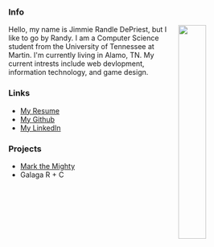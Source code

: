 ### Info
<img align="right" width="33%" height="33%" src="https://jimrdepr.github.io/me.jpeg"> 
Hello, my name is Jimmie Randle DePriest, but I like to go by Randy. 
I am a Computer Science student from the University of Tennessee at Martin.
I'm currently living in Alamo, TN.
My current intrests include web devlopment, information technology, and game design.

### Links
- [My Resume](https://jimrdepr.github.io/Resume.pdf)
- [My Github](https://github.com/jimrdepr)
- [My LinkedIn](https://linkedin.com/in/randy-depriest-674678220/)


### Projects
- [Mark the Mighty](https://jimrdepr.github.io/mark-the-mighty)
- Galaga R + C
